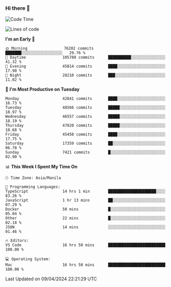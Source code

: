### Hi there 👋

<!--START_SECTION:waka-->
![Code Time](http://img.shields.io/badge/Code%20Time-5%2C026%20hrs%2032%20mins-blue)

![Lines of code](https://img.shields.io/badge/From%20Hello%20World%20I%27ve%20Written-113.9%20million%20lines%20of%20code-blue)

**I'm an Early 🐤** 

```text
🌞 Morning                76202 commits       ███████░░░░░░░░░░░░░░░░░░   29.76 % 
🌆 Daytime                105788 commits      ██████████░░░░░░░░░░░░░░░   41.32 % 
🌃 Evening                45814 commits       ████░░░░░░░░░░░░░░░░░░░░░   17.90 % 
🌙 Night                  28210 commits       ███░░░░░░░░░░░░░░░░░░░░░░   11.02 % 
```
📅 **I'm Most Productive on Tuesday** 

```text
Monday                   42841 commits       ████░░░░░░░░░░░░░░░░░░░░░   16.73 % 
Tuesday                  48566 commits       █████░░░░░░░░░░░░░░░░░░░░   18.97 % 
Wednesday                46557 commits       █████░░░░░░░░░░░░░░░░░░░░   18.19 % 
Thursday                 47820 commits       █████░░░░░░░░░░░░░░░░░░░░   18.68 % 
Friday                   45450 commits       ████░░░░░░░░░░░░░░░░░░░░░   17.75 % 
Saturday                 17359 commits       ██░░░░░░░░░░░░░░░░░░░░░░░   06.78 % 
Sunday                   7421 commits        █░░░░░░░░░░░░░░░░░░░░░░░░   02.90 % 
```


📊 **This Week I Spent My Time On** 

```text
🕑︎ Time Zone: Asia/Manila

💬 Programming Languages: 
TypeScript               14 hrs 1 min        █████████████████████░░░░   83.26 % 
JavaScript               1 hr 13 mins        ██░░░░░░░░░░░░░░░░░░░░░░░   07.29 % 
Docker                   50 mins             █░░░░░░░░░░░░░░░░░░░░░░░░   05.04 % 
Other                    22 mins             █░░░░░░░░░░░░░░░░░░░░░░░░   02.18 % 
JSON                     14 mins             ░░░░░░░░░░░░░░░░░░░░░░░░░   01.46 % 

🔥 Editors: 
VS Code                  16 hrs 50 mins      █████████████████████████   100.00 % 

💻 Operating System: 
Mac                      16 hrs 50 mins      █████████████████████████   100.00 % 
```


 Last Updated on 09/04/2024 22:21:29 UTC
<!--END_SECTION:waka-->


<!--
**rad182/rad182** is a ✨ _special_ ✨ repository because its `README.md` (this file) appears on your GitHub profile.

Here are some ideas to get you started:

- 🔭 I’m currently working on ...
- 🌱 I’m currently learning ...
- 👯 I’m looking to collaborate on ...
- 🤔 I’m looking for help with ...
- 💬 Ask me about ...
- 📫 How to reach me: ...
- 😄 Pronouns: ...
- ⚡ Fun fact: ...
-->
